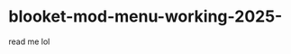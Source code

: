 # blooket-mod-menu-working-2025-
 read me lol




















































































































































































